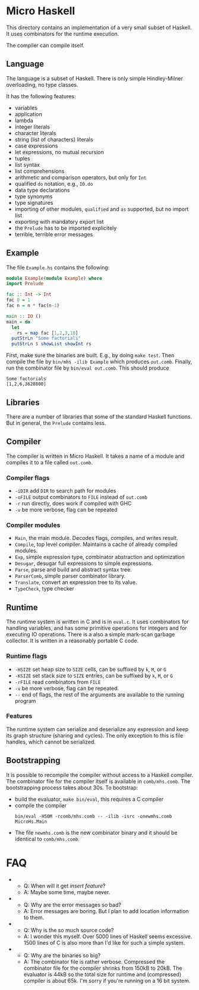 # Micro Haskell
This directory contains an implementation of a very small subset of Haskell.
It uses combinators for the runtime execution.

The compiler can compile itself.

## Language
The language is a subset of Haskell.  There is only simple Hindley-Milner overloading,
no type classes.

It has the following features:
* variables
* application
* lambda
* integer literals
* character literals
* string (list of characters) literals
* case expressions
* let expressions, no mutual recursion
* tuples
* list syntax
* list comprehensions
* arithmetic and comparison operators, but only for `Int`
* qualified `do` notation, e.g., `IO.do`
* data type declarations
* type synonyms
* type signatures
* importing of other modules, `qualified` and `as` supported, but no import list
* exporting with mandatory export list
* the `Prelude` has to be imported explicitely
* terrible, terrible error messages

## Example
The file `Example.hs` contains the following:
```Haskell
module Example(module Example) where
import Prelude

fac :: Int -> Int
fac 0 = 1
fac n = n * fac(n-1)

main :: IO ()
main = do
  let
    rs = map fac [1,2,3,10]
  putStrLn "Some factorials"
  putStrLn $ showList showInt rs
```

First, make sure the binaries are built.  E.g., by doing `make test`.
Then compile the file by `bin/mhs -ilib Example` which produces `out.comb`.
Finally, run the combinator file by `bin/eval out.comb`.
This should produce
```
Some factorials
[1,2,6,3628800]
```

## Libraries
There are a number of libraries that some of the standard Haskell functions.
But in general, the `Prelude` contains less.

## Compiler
The compiler is written in Micro Haskell.
It takes a name of a module and compiles it to a file called `out.comb`.

### Compiler flags
* `-iDIR` add `DIR` to search path for modules
* `-oFILE` output combinators to `FILE` instead of `out.comb`
* `-r` run directly, does work if compiled with GHC
* `-v` be more verbose, flag can be repeated

### Compiler modules

* `Main`, the main module.  Decodes flags, compiles, and writes result.
* `Compile`, top level compiler.  Maintains a cache of already compiled modules.
* `Exp`, simple expression type, combinator abstraction and optimization
* `Desugar`, desugar full expressions to simple expressions.
* `Parse`, parse and build and abstract syntax tree.
* `ParserComb`, simple parser combinator library.
* `Translate`, convert an expression tree to its value.
* `TypeCheck`, type checker

## Runtime
The runtime system is written in C and is in `eval.c`.
It uses combinators for handling variables, and has some primitive operations
for integers and for executing IO operations.
There is a also a simple mark-scan garbage collector.
It is written in a reasonably portable C code.

### Runtime flags
* `-HSIZE` set heap size to `SIZE` cells, can be suffixed by `k`, `M`, or `G`
* `-KSIZE` set stack size to `SIZE` entries, can be suffixed by `k`, `M`, or `G`
* `-rFILE` read combinators from `FILE`
* `-v` be more verbose, flag can be repeated.
* `--` end of flags, the rest of the arguments are available to the running program

### Features
The runtime system can serialize and deserialize any expression
and keep its graph structure (sharing and cycles).
The only exception to this is file handles, which cannot be serialized.

## Bootstrapping
It is possible to recompile the compiler without access to a Haskell compiler.
The combinator file for the compiler itself is available in `comb/mhs.comb`.
The bootstrapping process takes about 30s.
To bootstrap:
 * build the evaluator, `make bin/eval`, this requires a C compiler
 * compile the compiler
   ```
   bin/eval -H50M -rcomb/mhs.comb -- -ilib -isrc -onewmhs.comb MicroHs.Main
   ```
 * The file `newmhs.comb` is the new combinator binary and it should be
   identical to `comb/mhs.comb`.

# FAQ
* 
  * Q: When will it get _insert feature_?
  * A: Maybe some time, maybe never.
*
  * Q: Why are the error messages so bad?
  * A: Error messages are boring.  But I plan to add location information to them.
*
  * Q: Why is the so much source code?
  * A: I wonder this myself.  Over 5000 lines of Haskell seems excessive.
       1500 lines of C is also more than I'd like for such a simple system.
*
  * Q: Why are the binaries so big?
  * A: The combinator file is rather verbose.  Compressed the combinator file
       for the compiler shrinks from 150kB to 20kB.  The evaluator is 44kB so
       the total size for runtime and (compressed) compiler is about 65k.
       I'm sorry if you're running on a 16 bit system.
